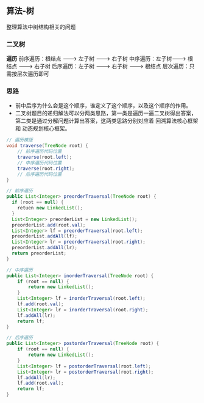 ## 算法-树
整理算法中树结构相关的问题

### 二叉树

**遍历**
前序遍历：根结点 ---> 左子树 ---> 右子树
中序遍历：左子树---> 根结点 ---> 右子树
后序遍历：左子树 ---> 右子树 ---> 根结点
层次遍历：只需按层次遍历即可

### 思路
- 前中后序为什么会是这个顺序，谁定义了这个顺序，以及这个顺序的作用。
- 二叉树题目的递归解法可以分两类思路，第一类是遍历一遍二叉树得出答案，第二类是通过分解问题计算出答案，这两类思路分别对应着 回溯算法核心框架 和 动态规划核心框架。



```java
// 遍历模版
void traverse(TreeNode root) {
    // 前序遍历代码位置
    traverse(root.left);    
    // 中序遍历代码位置
    traverse(root.right);
    // 后序遍历代码位置
}

// 前序遍历
public List<Integer> preorderTraversal(TreeNode root) {
  if (root == null) {
    retuen new LinkedList();
  }
  List<Integer> preorderList = new LinkedList();
  preorderList.add(root.val);
  List<Integer> lf = preorderTraversal(root.left);
  preorderList.addAll(lf);
  List<Integer> lr = preorderTraversal(root.right);
  preorderList.addAll(lr);
  return preorderList;
}

// 中序遍历
public List<Integer> inorderTraversal(TreeNode root) {
    if (root == null) {
        return new LinkedList();
    }
    List<Integer> lf = inorderTraversal(root.left);
    lf.add(root.val);
    List<Integer> lr = inorderTraversal(root.right);
    lf.addAll(lr);
    return lf;
}

// 后序遍历
public List<Integer> postorderTraversal(TreeNode root) {
    if (root == null) {
        return new LinkedList();
    }
    List<Integer> lf = postorderTraversal(root.left);
    List<Integer> lr = postorderTraversal(root.right);
    lf.addAll(lr);
    lf.add(root.val);
    return lf;
}

```
